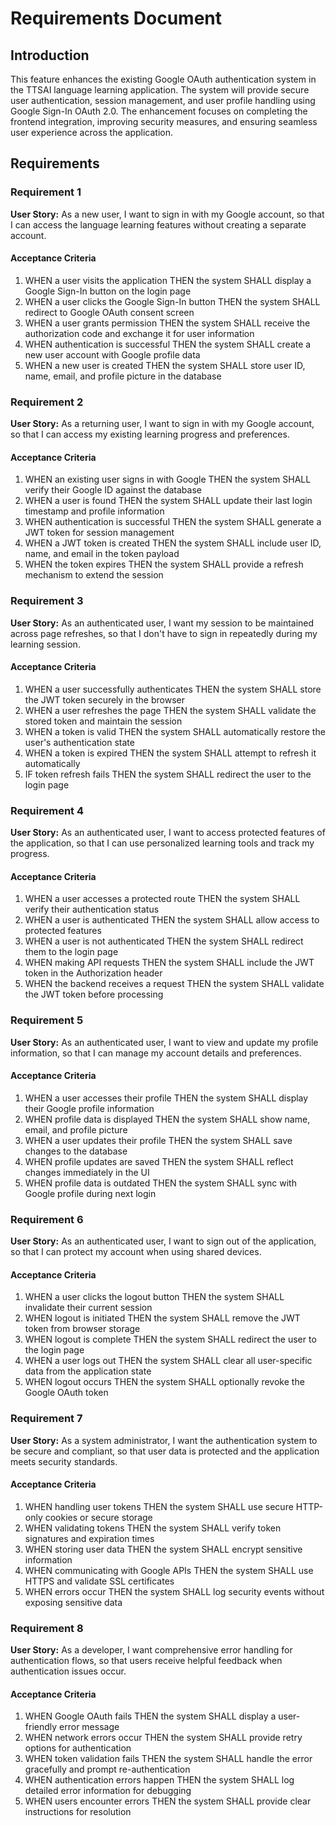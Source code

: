 # Requirements Document

## Introduction

This feature enhances the existing Google OAuth authentication system in the TTSAI language learning application. The system will provide secure user authentication, session management, and user profile handling using Google Sign-In OAuth 2.0. The enhancement focuses on completing the frontend integration, improving security measures, and ensuring seamless user experience across the application.

## Requirements

### Requirement 1

**User Story:** As a new user, I want to sign in with my Google account, so that I can access the language learning features without creating a separate account.

#### Acceptance Criteria

1. WHEN a user visits the application THEN the system SHALL display a Google Sign-In button on the login page
2. WHEN a user clicks the Google Sign-In button THEN the system SHALL redirect to Google OAuth consent screen
3. WHEN a user grants permission THEN the system SHALL receive the authorization code and exchange it for user information
4. WHEN authentication is successful THEN the system SHALL create a new user account with Google profile data
5. WHEN a new user is created THEN the system SHALL store user ID, name, email, and profile picture in the database

### Requirement 2

**User Story:** As a returning user, I want to sign in with my Google account, so that I can access my existing learning progress and preferences.

#### Acceptance Criteria

1. WHEN an existing user signs in with Google THEN the system SHALL verify their Google ID against the database
2. WHEN a user is found THEN the system SHALL update their last login timestamp and profile information
3. WHEN authentication is successful THEN the system SHALL generate a JWT token for session management
4. WHEN a JWT token is created THEN the system SHALL include user ID, name, and email in the token payload
5. WHEN the token expires THEN the system SHALL provide a refresh mechanism to extend the session

### Requirement 3

**User Story:** As an authenticated user, I want my session to be maintained across page refreshes, so that I don't have to sign in repeatedly during my learning session.

#### Acceptance Criteria

1. WHEN a user successfully authenticates THEN the system SHALL store the JWT token securely in the browser
2. WHEN a user refreshes the page THEN the system SHALL validate the stored token and maintain the session
3. WHEN a token is valid THEN the system SHALL automatically restore the user's authentication state
4. WHEN a token is expired THEN the system SHALL attempt to refresh it automatically
5. IF token refresh fails THEN the system SHALL redirect the user to the login page

### Requirement 4

**User Story:** As an authenticated user, I want to access protected features of the application, so that I can use personalized learning tools and track my progress.

#### Acceptance Criteria

1. WHEN a user accesses a protected route THEN the system SHALL verify their authentication status
2. WHEN a user is authenticated THEN the system SHALL allow access to protected features
3. WHEN a user is not authenticated THEN the system SHALL redirect them to the login page
4. WHEN making API requests THEN the system SHALL include the JWT token in the Authorization header
5. WHEN the backend receives a request THEN the system SHALL validate the JWT token before processing

### Requirement 5

**User Story:** As an authenticated user, I want to view and update my profile information, so that I can manage my account details and preferences.

#### Acceptance Criteria

1. WHEN a user accesses their profile THEN the system SHALL display their Google profile information
2. WHEN profile data is displayed THEN the system SHALL show name, email, and profile picture
3. WHEN a user updates their profile THEN the system SHALL save changes to the database
4. WHEN profile updates are saved THEN the system SHALL reflect changes immediately in the UI
5. WHEN profile data is outdated THEN the system SHALL sync with Google profile during next login

### Requirement 6

**User Story:** As an authenticated user, I want to sign out of the application, so that I can protect my account when using shared devices.

#### Acceptance Criteria

1. WHEN a user clicks the logout button THEN the system SHALL invalidate their current session
2. WHEN logout is initiated THEN the system SHALL remove the JWT token from browser storage
3. WHEN logout is complete THEN the system SHALL redirect the user to the login page
4. WHEN a user logs out THEN the system SHALL clear all user-specific data from the application state
5. WHEN logout occurs THEN the system SHALL optionally revoke the Google OAuth token

### Requirement 7

**User Story:** As a system administrator, I want the authentication system to be secure and compliant, so that user data is protected and the application meets security standards.

#### Acceptance Criteria

1. WHEN handling user tokens THEN the system SHALL use secure HTTP-only cookies or secure storage
2. WHEN validating tokens THEN the system SHALL verify token signatures and expiration times
3. WHEN storing user data THEN the system SHALL encrypt sensitive information
4. WHEN communicating with Google APIs THEN the system SHALL use HTTPS and validate SSL certificates
5. WHEN errors occur THEN the system SHALL log security events without exposing sensitive data

### Requirement 8

**User Story:** As a developer, I want comprehensive error handling for authentication flows, so that users receive helpful feedback when authentication issues occur.

#### Acceptance Criteria

1. WHEN Google OAuth fails THEN the system SHALL display a user-friendly error message
2. WHEN network errors occur THEN the system SHALL provide retry options for authentication
3. WHEN token validation fails THEN the system SHALL handle the error gracefully and prompt re-authentication
4. WHEN authentication errors happen THEN the system SHALL log detailed error information for debugging
5. WHEN users encounter errors THEN the system SHALL provide clear instructions for resolution